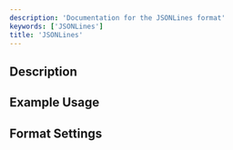 ```yaml
---
description: 'Documentation for the JSONLines format'
keywords: ['JSONLines']
title: 'JSONLines'
---
```


## Description 

## Example Usage 

## Format Settings 
